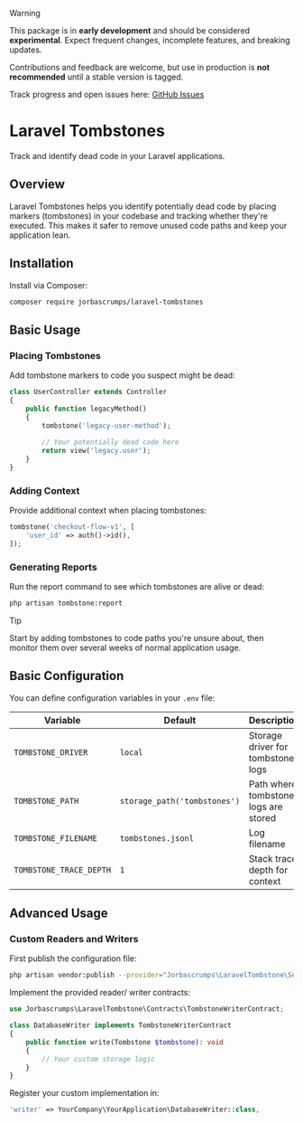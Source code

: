 > [!WARNING]
> This package is in **early development** and should be considered **experimental**. Expect frequent changes, incomplete features, and breaking updates.
>
> Contributions and feedback are welcome, but use in production is **not recommended** until a stable version is tagged.
>
> Track progress and open issues here: [GitHub Issues](https://github.com/jorbascrumps/laravel-tombstones/issues)

# Laravel Tombstones

Track and identify dead code in your Laravel applications.

## Overview

Laravel Tombstones helps you identify potentially dead code by placing markers (tombstones) in your codebase and tracking whether they're executed. This makes it safer to remove unused code paths and keep your application lean.

## Installation

Install via Composer:

```bash
composer require jorbascrumps/laravel-tombstones
```

## Basic Usage

### Placing Tombstones

Add tombstone markers to code you suspect might be dead:

```php
class UserController extends Controller
{
    public function legacyMethod()
    {
        tombstone('legacy-user-method');
        
        // Your potentially dead code here
        return view('legacy.user');
    }
}
```

### Adding Context

Provide additional context when placing tombstones:

```php
tombstone('checkout-flow-v1', [
    'user_id' => auth()->id(),
]);
```

### Generating Reports

Run the report command to see which tombstones are alive or dead:

```bash
php artisan tombstone:report
```

> [!TIP]
> Start by adding tombstones to code paths you're unsure about, then monitor them over several weeks of normal application usage.

## Basic Configuration

You can define configuration variables in your `.env` file:

| Variable | Default | Description |
|---|---|---|
| `TOMBSTONE_DRIVER` | `local` | Storage driver for tombstone logs |
| `TOMBSTONE_PATH` | `storage_path('tombstones')` | Path where tombstone logs are stored |
| `TOMBSTONE_FILENAME` | `tombstones.jsonl` | Log filename |
| `TOMBSTONE_TRACE_DEPTH` | `1` | Stack trace depth for context |

## Advanced Usage

### Custom Readers and Writers

First publish the configuration file:

```bash
php artisan vendor:publish --provider="Jorbascrumps\LaravelTombstone\ServiceProvider"
```

Implement the provided reader/ writer contracts:

```php
use Jorbascrumps\LaravelTombstone\Contracts\TombstoneWriterContract;

class DatabaseWriter implements TombstoneWriterContract
{
    public function write(Tombstone $tombstone): void
    {
        // Your custom storage logic
    }
}
```

Register your custom implementation in:

```php
'writer' => YourCompany\YourApplication\DatabaseWriter::class,
```
